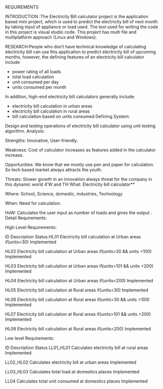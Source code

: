  REQUIREMENTS
 
 INTRODUCTION :The Electricity Bill calculator project is the application based mini project, which is used to predict the electricity bill of next month by taking input of appliance or load used. The tool used for writing the code in this project is visual studio code. This project has multi file and multiplatform approach (Linux and Windows).
 
 RESEARCH:People who don’t have technical knowledge of calculating electricity bill can use this application to predict electricity bill of upcoming months, however, the defining features of an electricity bill calculator include
 
 
* power rating of all loads
* total load calculation
* unit consumed per day
* units consumed per month

In addition, high-end electricity bill calculators generally include:
* electricity bill calculation in urban areas
* electricity bill calculation in rural areas
* bill calculation based on units consumed
Defining System:


Design and testing operations of electricity bill calculator using unit testing algorithm.
Analysis: 

Strengths: Innovative, User-friendly.

Weakness: Cost of calculator increases as features added in the calculator increase.

Opportunities: We know that we mostly use pen and paper for calculation. So tech based market always attracts the youth.

Threats: Slower growth in an innovation always threat for the company in this dynamic world
4’W and 1’H
What: Electricity bill calculator**

Where: School, Science, domestic, industries, Technology

When: Need for calculation.

HoW: Calculates the user input as number of loads and gives the output
.
Detail Requirements:

High Level Requirements:

ID	Description	Status
HL01	Electricity bill calculation at Urban areas if(units<30)	Implemented

HL02	Electricity bill calculation at Urban areas if(units>30 && units <100)	Implemented

HL03	Electricity bill calculation at Urban areas if(units>101 && units <200)	Implemented

HL04	Electricity bill calculation at Urban areas if(units<200)	Implemented

HL05	Electricity bill calculation at Rural areas if(units<30)	Implemented

HL06	Electricity bill calculation at Rural areas if(units>30 && units <100)	Implemented

HL07	Electricity bill calculation at Rural areas if(units>101 && units <200)	Implemented

HL08	Electricity bill calculation at Rural areas if(units<200)	Implemented

Low level Requirements:

ID	Description	Status
LL01_HL01	Calculates electricity bill at rural areas	Implemented

LL02_HL02	Calculates electricity bill at urban areas	Implemented

LL03_HL03	Calculates total load at domestics places	Implemented

LL04	Calculates total unit consumed at domestics places	Implemented

